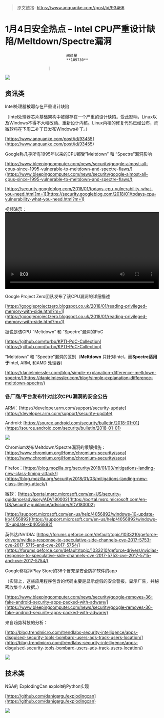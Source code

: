 > 原文链接: https://www.anquanke.com//post/id/93466 


# 1月4日安全热点 – Intel CPU严重设计缺陷/Meltdown/Spectre漏洞


                                阅读量   
                                **109730**
                            
                        |
                        
                                                                                    



[![](https://p2.ssl.qhimg.com/t01500f0590be491fc0.png)](https://p2.ssl.qhimg.com/t01500f0590be491fc0.png)



## 资讯类

Intel处理器被曝存在严重设计缺陷

（Intel处理器芯片基础架构中被爆存在一个严重的设计缺陷。受此影响，Linux以及Windows不得不大幅改动、重新设计内核。Linux内核的修复代码已经公布，而微软将在下周二补丁日发布Windows补丁。）

[https://www.anquanke.com/post/id/93455](https://www.anquanke.com/post/id/93455)



Google称几乎所有1995年以来的CPU都受”Meltdown” 和 “Spectre”漏洞影响

[https://www.bleepingcomputer.com/news/security/google-almost-all-cpus-since-1995-vulnerable-to-meltdown-and-spectre-flaws/](https://www.bleepingcomputer.com/news/security/google-almost-all-cpus-since-1995-vulnerable-to-meltdown-and-spectre-flaws/)

[https://security.googleblog.com/2018/01/todays-cpu-vulnerability-what-you-need.html?m=1](https://security.googleblog.com/2018/01/todays-cpu-vulnerability-what-you-need.html?m=1)

视频演示：<br><video src="http://rs-beijing.oss.yunpan.360.cn/Object.getFile/anquanke/TWVsdGRvd24gaW4gQWN0aW9uXyBEdW1waW5nIG1lbW9yeS5tcDQ=" controls="controls" width="100" height="100" style="width: 100%; height: auto;"><br>
您的浏览器不支持video标签<br></video>



Google Project Zero团队发布了该CPU漏洞的详细描述

[https://googleprojectzero.blogspot.co.uk/2018/01/reading-privileged-memory-with-side.html?m=1](https://googleprojectzero.blogspot.co.uk/2018/01/reading-privileged-memory-with-side.html?m=1)



据说是该CPU “Meltdown” 和 “Spectre”漏洞的PoC

[https://github.com/turbo/KPTI-PoC-Collection](https://github.com/turbo/KPTI-PoC-Collection)

“Meltdown” 和 “Spectre”漏洞的区别（**Meltdown** 只针对Intel，而**Spectre适用于**Intel, ARM, 和AMD 处理器）

[https://danielmiessler.com/blog/simple-explanation-difference-meltdown-spectre/](https://danielmiessler.com/blog/simple-explanation-difference-meltdown-spectre/)



### 各厂商/平台发布针对此次CPU漏洞的安全公告

ARM：[https://developer.arm.com/support/security-update](https://developer.arm.com/support/security-update)

Android: [https://source.android.com/security/bulletin/2018-01-01](https://source.android.com/security/bulletin/2018-01-01)

[![](https://p1.ssl.qhimg.com/t01cbc7724020a56cbf.png)](https://p1.ssl.qhimg.com/t01cbc7724020a56cbf.png)

Chromium发布Meltdown/Spectre漏洞的缓解措施：[https://www.chromium.org/Home/chromium-security/ssca](https://www.chromium.org/Home/chromium-security/ssca)

Firefox：[https://blog.mozilla.org/security/2018/01/03/mitigations-landing-new-class-timing-attack/](https://blog.mozilla.org/security/2018/01/03/mitigations-landing-new-class-timing-attack/)

微软：[https://portal.msrc.microsoft.com/en-US/security-guidance/advisory/ADV180002](https://portal.msrc.microsoft.com/en-US/security-guidance/advisory/ADV180002)

[https://support.microsoft.com/en-us/help/4056892/windows-10-update-kb4056892](https://support.microsoft.com/en-us/help/4056892/windows-10-update-kb4056892)

英伟达/NVIDIA: [https://forums.geforce.com/default/topic/1033210/geforce-drivers/nvidias-response-to-speculative-side-channels-cve-2017-5753-cve-2017-5715-and-cve-2017-5754/](https://forums.geforce.com/default/topic/1033210/geforce-drivers/nvidias-response-to-speculative-side-channels-cve-2017-5753-cve-2017-5715-and-cve-2017-5754/)





Google移除掉Play Store的36个冒充是安全防护软件的app

（实际上，这些应用程序包含的代码主要是显示虚假的安全警报，显示广告，并秘密收集个人数据。）

[https://www.bleepingcomputer.com/news/security/google-removes-36-fake-android-security-apps-packed-with-adware/](https://www.bleepingcomputer.com/news/security/google-removes-36-fake-android-security-apps-packed-with-adware/)

来自趋势科技的分析：

[http://blog.trendmicro.com/trendlabs-security-intelligence/apps-disguised-security-tools-bombard-users-ads-track-users-location/](http://blog.trendmicro.com/trendlabs-security-intelligence/apps-disguised-security-tools-bombard-users-ads-track-users-location/)

[![](https://p4.ssl.qhimg.com/t01de88296d09a8aa0f.png)](https://p4.ssl.qhimg.com/t01de88296d09a8aa0f.png)



## 技术类

NSA的 ExplodingCan exploit的Python实现

[https://github.com/danigargu/explodingcan](https://github.com/danigargu/explodingcan)

[![](https://p5.ssl.qhimg.com/t015cfc4412908d7811.png)](https://p5.ssl.qhimg.com/t015cfc4412908d7811.png)




